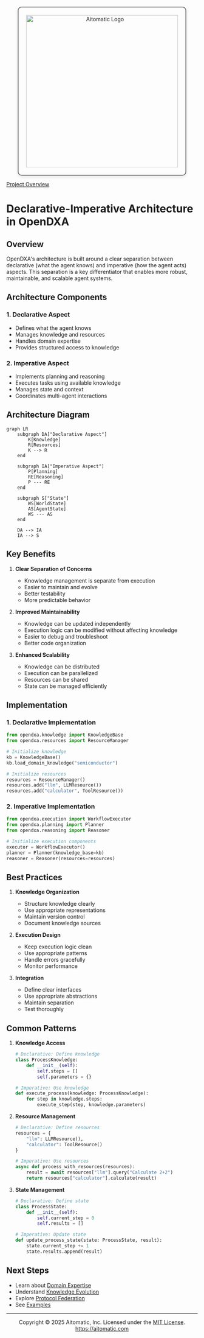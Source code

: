 <!-- markdownlint-disable MD041 -->
<!-- markdownlint-disable MD033 -->
<p align="center">
  <img src="https://cdn.prod.website-files.com/62a10970901ba826988ed5aa/62d942adcae82825089dabdb_aitomatic-logo-black.png" alt="Aitomatic Logo" width="400" style="border: 2px solid #666; border-radius: 10px; padding: 20px; box-shadow: 0 4px 8px rgba(0,0,0,0.1);"/>
</p>

[Project Overview](../../README.md)


# Declarative-Imperative Architecture in OpenDXA

## Overview

OpenDXA's architecture is built around a clear separation between declarative (what the agent knows) and imperative (how the agent acts) aspects. This separation is a key differentiator that enables more robust, maintainable, and scalable agent systems.

## Architecture Components

### 1. Declarative Aspect
- Defines what the agent knows
- Manages knowledge and resources
- Handles domain expertise
- Provides structured access to knowledge

### 2. Imperative Aspect
- Implements planning and reasoning
- Executes tasks using available knowledge
- Manages state and context
- Coordinates multi-agent interactions

## Architecture Diagram

```mermaid
graph LR
    subgraph DA["Declarative Aspect"]
        K[Knowledge]
        R[Resources]
        K --> R
    end

    subgraph IA["Imperative Aspect"]
        P[Planning]
        RE[Reasoning]
        P --- RE
    end

    subgraph S["State"]
        WS[WorldState]
        AS[AgentState]
        WS --- AS
    end

    DA --> IA
    IA --> S
```

## Key Benefits

1. **Clear Separation of Concerns**
   - Knowledge management is separate from execution
   - Easier to maintain and evolve
   - Better testability
   - More predictable behavior

2. **Improved Maintainability**
   - Knowledge can be updated independently
   - Execution logic can be modified without affecting knowledge
   - Easier to debug and troubleshoot
   - Better code organization

3. **Enhanced Scalability**
   - Knowledge can be distributed
   - Execution can be parallelized
   - Resources can be shared
   - State can be managed efficiently

## Implementation

### 1. Declarative Implementation
```python
from opendxa.knowledge import KnowledgeBase
from opendxa.resources import ResourceManager

# Initialize knowledge
kb = KnowledgeBase()
kb.load_domain_knowledge("semiconductor")

# Initialize resources
resources = ResourceManager()
resources.add("llm", LLMResource())
resources.add("calculator", ToolResource())
```

### 2. Imperative Implementation
```python
from opendxa.execution import WorkflowExecutor
from opendxa.planning import Planner
from opendxa.reasoning import Reasoner

# Initialize execution components
executor = WorkflowExecutor()
planner = Planner(knowledge_base=kb)
reasoner = Reasoner(resources=resources)
```

## Best Practices

1. **Knowledge Organization**
   - Structure knowledge clearly
   - Use appropriate representations
   - Maintain version control
   - Document knowledge sources

2. **Execution Design**
   - Keep execution logic clean
   - Use appropriate patterns
   - Handle errors gracefully
   - Monitor performance

3. **Integration**
   - Define clear interfaces
   - Use appropriate abstractions
   - Maintain separation
   - Test thoroughly

## Common Patterns

1. **Knowledge Access**
   ```python
   # Declarative: Define knowledge
   class ProcessKnowledge:
       def __init__(self):
           self.steps = []
           self.parameters = {}
   
   # Imperative: Use knowledge
   def execute_process(knowledge: ProcessKnowledge):
       for step in knowledge.steps:
           execute_step(step, knowledge.parameters)
   ```

2. **Resource Management**
   ```python
   # Declarative: Define resources
   resources = {
       "llm": LLMResource(),
       "calculator": ToolResource()
   }
   
   # Imperative: Use resources
   async def process_with_resources(resources):
       result = await resources["llm"].query("Calculate 2+2")
       return resources["calculator"].calculate(result)
   ```

3. **State Management**
   ```python
   # Declarative: Define state
   class ProcessState:
       def __init__(self):
           self.current_step = 0
           self.results = []
   
   # Imperative: Update state
   def update_process_state(state: ProcessState, result):
       state.current_step += 1
       state.results.append(result)
   ```

## Next Steps

- Learn about [Domain Expertise](../key-differentiators/domain-expertise.md)
- Understand [Knowledge Evolution](../key-differentiators/knowledge-evolution.md)
- Explore [Protocol Federation](../key-differentiators/protocol-federation.md)
- See [Examples](../../examples/domain-expert.md)

---
<p align="center">
Copyright © 2025 Aitomatic, Inc. Licensed under the <a href="../../LICENSE.md">MIT License</a>.
<br/>
<a href="https://aitomatic.com">https://aitomatic.com</a>
</p>
